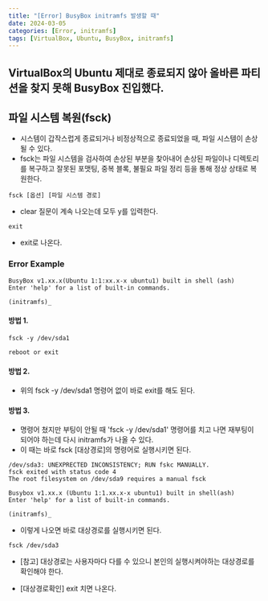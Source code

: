 ```yaml
---
title: "[Error] BusyBox initramfs 발생할 때"
date: 2024-03-05
categories: [Error, initramfs]
tags: [VirtualBox, Ubuntu, BusyBox, initramfs]
---
```


## VirtualBox의 Ubuntu 제대로 종료되지 않아 올바른 파티션을 찾지 못해 BusyBox 진입했다.

## 파일 시스템 복원(fsck)
- 시스템이 갑작스럽게 종료되거나 비정상적으로 종료되었을 때, 파일 시스템이 손상될 수 있다.
- fsck는 파일 시스템을 검사하여 손상된 부분을 찾아내어 손상된 파일이나 디렉토리를 복구하고 잘못된 포맷팅, 중복 블록, 불필요 파일 정리 등을 통해 정상 상태로 복원한다.

```
fsck [옵션] [파일 시스템 경로]
```

- clear 질문이 계속 나오는데 모두 y를 입력한다.


```
exit
```

- exit로 나온다.

### Error Example
```
BusyBox v1.xx.x(Ubuntu 1:1:xx.x-x ubuntu1) built in shell (ash)
Enter 'help' for a list of built-in commands.

(initramfs)_
```

#### 방법 1.
```
fsck -y /dev/sda1
```

```
reboot or exit
```

#### 방법 2.
- 위의 fsck -y /dev/sda1 명령어 없이 바로 exit를 해도 된다.

#### 방법 3.
- 명령어 쳤지만 부팅이 안될 때 'fsck -y /dev/sda1' 명령어를 치고 나면 재부팅이 되어야 하는데 다시 initramfs가 나올 수 있다.
- 이 때는 바로 fsck [대상경로]의 명령어로 실행시키면 된다.

```
/dev/sda3: UNEXPRECTED INCONSISTENCY; RUN fskc MANUALLY.
fsck exited with status code 4
The root filesystem on /dev/sda9 requires a manual fsck

Busybox v1.xx.x (Ubuntu 1:1.xx.x-x ubuntu1) built in shell(ash)
Enter 'help' for a list of built-in commands.

(initramfs)_
```

- 이렇게 나오면 바로 대상경로를 실행시키면 된다.
```
fsck /dev/sda3
```

- [참고] 대상경로는 사용자마다 다를 수 있으니 본인의 실행시켜야하는 대상경로를 확인해야 한다.

- [대상경로확인] exit 치면 나온다.